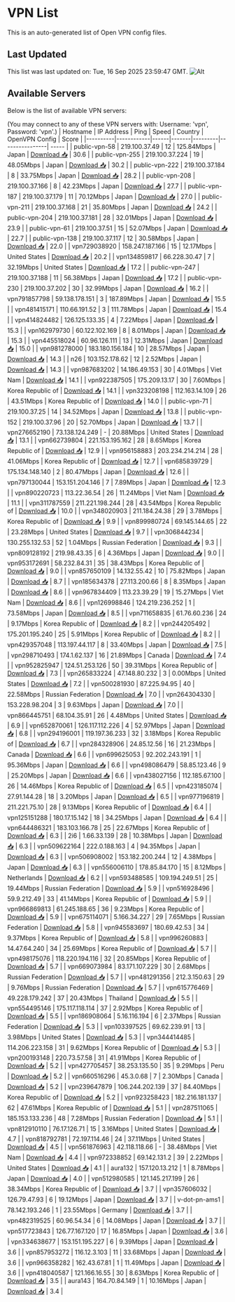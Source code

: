 # VPN List

This is an auto-generated list of Open VPN config files.

## Last Updated

This list was last updated on: Tue, 16 Sep 2025 23:59:47 GMT.
![Alt](https://repobeats.axiom.co/api/embed/186b98318ef1479477931607c1ad7d823f12451f.svg "Repobeats analytics image")

## Available Servers

Below is the list of available VPN servers:

(You may connect to any of these VPN servers with: Username: 'vpn', Password: 'vpn'.)
| Hostname | IP Address | Ping | Speed | Country | OpenVPN Config | Score |
|----------|------------|------|-------|---------|----------------| ----- |
| public-vpn-58 | 219.100.37.49 | 12 | 125.84Mbps | Japan | [Download 📥](./configs/server_0_JP.ovpn) | 30.6 |
| public-vpn-255 | 219.100.37.224 | 19 | 48.05Mbps | Japan | [Download 📥](./configs/server_1_JP.ovpn) | 30.2 |
| public-vpn-222 | 219.100.37.184 | 8 | 33.75Mbps | Japan | [Download 📥](./configs/server_2_JP.ovpn) | 28.2 |
| public-vpn-208 | 219.100.37.166 | 8 | 42.23Mbps | Japan | [Download 📥](./configs/server_3_JP.ovpn) | 27.7 |
| public-vpn-187 | 219.100.37.179 | 11 | 70.12Mbps | Japan | [Download 📥](./configs/server_4_JP.ovpn) | 27.0 |
| public-vpn-211 | 219.100.37.168 | 21 | 35.80Mbps | Japan | [Download 📥](./configs/server_5_JP.ovpn) | 24.2 |
| public-vpn-204 | 219.100.37.181 | 28 | 32.01Mbps | Japan | [Download 📥](./configs/server_6_JP.ovpn) | 23.9 |
| public-vpn-61 | 219.100.37.51 | 15 | 52.07Mbps | Japan | [Download 📥](./configs/server_7_JP.ovpn) | 22.7 |
| public-vpn-138 | 219.100.37.117 | 12 | 30.58Mbps | Japan | [Download 📥](./configs/server_8_JP.ovpn) | 22.0 |
| vpn729038920 | 158.247.187.166 | 15 | 12.17Mbps | United States | [Download 📥](./configs/server_9_US.ovpn) | 20.2 |
| vpn134859817 | 66.228.30.47 | 7 | 32.19Mbps | United States | [Download 📥](./configs/server_10_US.ovpn) | 17.2 |
| public-vpn-247 | 219.100.37.188 | 11 | 56.38Mbps | Japan | [Download 📥](./configs/server_11_JP.ovpn) | 17.2 |
| public-vpn-230 | 219.100.37.202 | 30 | 32.99Mbps | Japan | [Download 📥](./configs/server_12_JP.ovpn) | 16.2 |
| vpn791857798 | 59.138.178.151 | 3 | 187.89Mbps | Japan | [Download 📥](./configs/server_13_JP.ovpn) | 15.5 |
| vpn481415171 | 110.66.191.52 | 3 | 111.78Mbps | Japan | [Download 📥](./configs/server_14_JP.ovpn) | 15.4 |
| vpn414824482 | 126.125.133.35 | 4 | 7.22Mbps | Japan | [Download 📥](./configs/server_15_JP.ovpn) | 15.3 |
| vpn162979730 | 60.122.102.169 | 8 | 8.01Mbps | Japan | [Download 📥](./configs/server_16_JP.ovpn) | 15.3 |
| vpn445518024 | 60.96.126.111 | 13 | 12.31Mbps | Japan | [Download 📥](./configs/server_17_JP.ovpn) | 15.0 |
| vpn981278000 | 183.180.156.184 | 10 | 28.57Mbps | Japan | [Download 📥](./configs/server_18_JP.ovpn) | 14.3 |
| n26 | 103.152.178.62 | 12 | 2.52Mbps | Japan | [Download 📥](./configs/server_19_JP.ovpn) | 14.3 |
| vpn987683202 | 14.186.49.153 | 30 | 4.01Mbps | Viet Nam | [Download 📥](./configs/server_20_VN.ovpn) | 14.1 |
| vpn922387505 | 175.209.13.17 | 30 | 7.60Mbps | Korea Republic of | [Download 📥](./configs/server_21_KR.ovpn) | 14.1 |
| vpn323208198 | 112.163.14.109 | 26 | 43.51Mbps | Korea Republic of | [Download 📥](./configs/server_22_KR.ovpn) | 14.0 |
| public-vpn-71 | 219.100.37.25 | 14 | 34.52Mbps | Japan | [Download 📥](./configs/server_23_JP.ovpn) | 13.8 |
| public-vpn-152 | 219.100.37.96 | 20 | 52.70Mbps | Japan | [Download 📥](./configs/server_24_JP.ovpn) | 13.7 |
| vpn276652190 | 73.138.124.249 | - | 20.88Mbps | United States | [Download 📥](./configs/server_25_US.ovpn) | 13.1 |
| vpn662739804 | 221.153.195.162 | 28 | 8.65Mbps | Korea Republic of | [Download 📥](./configs/server_26_KR.ovpn) | 12.9 |
| vpn956158883 | 203.234.214.214 | 28 | 41.06Mbps | Korea Republic of | [Download 📥](./configs/server_27_KR.ovpn) | 12.7 |
| vpn685839729 | 175.134.148.140 | 2 | 80.47Mbps | Japan | [Download 📥](./configs/server_28_JP.ovpn) | 12.6 |
| vpn797130044 | 153.151.204.146 | 7 | 7.89Mbps | Japan | [Download 📥](./configs/server_29_JP.ovpn) | 12.3 |
| vpn890220723 | 113.22.36.54 | 26 | 11.24Mbps | Viet Nam | [Download 📥](./configs/server_30_VN.ovpn) | 11.1 |
| vpn311787559 | 211.221.198.244 | 28 | 43.54Mbps | Korea Republic of | [Download 📥](./configs/server_31_KR.ovpn) | 10.0 |
| vpn348020903 | 211.184.24.38 | 29 | 3.78Mbps | Korea Republic of | [Download 📥](./configs/server_32_KR.ovpn) | 9.9 |
| vpn899980724 | 69.145.144.65 | 22 | 23.28Mbps | United States | [Download 📥](./configs/server_33_US.ovpn) | 9.7 |
| vpn306844234 | 130.255.132.53 | 52 | 1.04Mbps | Russian Federation | [Download 📥](./configs/server_34_RU.ovpn) | 9.3 |
| vpn809128192 | 219.98.43.35 | 6 | 4.36Mbps | Japan | [Download 📥](./configs/server_35_JP.ovpn) | 9.0 |
| vpn953172691 | 58.232.84.31 | 35 | 38.43Mbps | Korea Republic of | [Download 📥](./configs/server_36_KR.ovpn) | 9.0 |
| vpn857650109 | 14.132.55.42 | 10 | 75.82Mbps | Japan | [Download 📥](./configs/server_37_JP.ovpn) | 8.7 |
| vpn185634378 | 27.113.200.66 | 8 | 8.35Mbps | Japan | [Download 📥](./configs/server_38_JP.ovpn) | 8.6 |
| vpn967834409 | 113.23.39.29 | 19 | 15.27Mbps | Viet Nam | [Download 📥](./configs/server_39_VN.ovpn) | 8.6 |
| vpn126998846 | 124.219.236.252 | 1 | 73.58Mbps | Japan | [Download 📥](./configs/server_40_JP.ovpn) | 8.5 |
| vpn711658835 | 61.76.60.236 | 24 | 9.17Mbps | Korea Republic of | [Download 📥](./configs/server_41_KR.ovpn) | 8.2 |
| vpn244205492 | 175.201.195.240 | 25 | 5.91Mbps | Korea Republic of | [Download 📥](./configs/server_42_KR.ovpn) | 8.2 |
| vpn429357048 | 113.197.44.117 | 8 | 33.40Mbps | Japan | [Download 📥](./configs/server_43_JP.ovpn) | 7.5 |
| vpn298710493 | 174.1.62.137 | 16 | 21.89Mbps | Canada | [Download 📥](./configs/server_44_CA.ovpn) | 7.4 |
| vpn952825947 | 124.51.253.126 | 50 | 39.31Mbps | Korea Republic of | [Download 📥](./configs/server_45_KR.ovpn) | 7.3 |
| vpn265833224 | 47.148.80.232 | 3 | 0.00Mbps | United States | [Download 📥](./configs/server_46_US.ovpn) | 7.2 |
| vpn500281930 | 87.225.94.95 | 40 | 22.58Mbps | Russian Federation | [Download 📥](./configs/server_47_RU.ovpn) | 7.0 |
| vpn264304330 | 153.228.98.204 | 3 | 9.63Mbps | Japan | [Download 📥](./configs/server_48_JP.ovpn) | 7.0 |
| vpn866445751 | 68.104.35.91 | 26 | 4.48Mbps | United States | [Download 📥](./configs/server_49_US.ovpn) | 6.9 |
| vpn652870061 | 126.117.112.226 | 4 | 52.97Mbps | Japan | [Download 📥](./configs/server_50_JP.ovpn) | 6.8 |
| vpn294196001 | 119.197.36.233 | 32 | 3.18Mbps | Korea Republic of | [Download 📥](./configs/server_51_KR.ovpn) | 6.7 |
| vpn284328906 | 24.85.12.56 | 16 | 21.23Mbps | Canada | [Download 📥](./configs/server_52_CA.ovpn) | 6.6 |
| vpn699625053 | 92.202.243.191 | 1 | 95.36Mbps | Japan | [Download 📥](./configs/server_53_JP.ovpn) | 6.6 |
| vpn498086479 | 58.85.123.46 | 9 | 25.20Mbps | Japan | [Download 📥](./configs/server_54_JP.ovpn) | 6.6 |
| vpn438027156 | 112.185.67.100 | 26 | 14.46Mbps | Korea Republic of | [Download 📥](./configs/server_55_KR.ovpn) | 6.5 |
| vpn423185074 | 27.91.144.28 | 18 | 3.20Mbps | Japan | [Download 📥](./configs/server_56_JP.ovpn) | 6.5 |
| vpn977196819 | 211.221.75.10 | 28 | 9.13Mbps | Korea Republic of | [Download 📥](./configs/server_57_KR.ovpn) | 6.4 |
| vpn125151288 | 180.17.15.142 | 18 | 34.25Mbps | Japan | [Download 📥](./configs/server_58_JP.ovpn) | 6.4 |
| vpn644486321 | 183.103.166.78 | 25 | 22.67Mbps | Korea Republic of | [Download 📥](./configs/server_59_KR.ovpn) | 6.3 |
| 2i6 | 1.66.33.139 | 28 | 10.38Mbps | Japan | [Download 📥](./configs/server_60_JP.ovpn) | 6.3 |
| vpn509622164 | 222.0.188.163 | 4 | 94.35Mbps | Japan | [Download 📥](./configs/server_61_JP.ovpn) | 6.3 |
| vpn506908002 | 153.182.200.244 | 12 | 4.38Mbps | Japan | [Download 📥](./configs/server_62_JP.ovpn) | 6.3 |
| vpn556006110 | 178.85.84.170 | 15 | 8.12Mbps | Netherlands | [Download 📥](./configs/server_63_NL.ovpn) | 6.2 |
| vpn593488585 | 109.194.249.51 | 25 | 19.44Mbps | Russian Federation | [Download 📥](./configs/server_64_RU.ovpn) | 5.9 |
| vpn516928496 | 59.9.212.49 | 33 | 41.14Mbps | Korea Republic of | [Download 📥](./configs/server_65_KR.ovpn) | 5.9 |
| vpn966869813 | 61.245.188.65 | 36 | 9.23Mbps | Korea Republic of | [Download 📥](./configs/server_66_KR.ovpn) | 5.9 |
| vpn675114071 | 5.166.34.227 | 29 | 7.65Mbps | Russian Federation | [Download 📥](./configs/server_67_RU.ovpn) | 5.8 |
| vpn945583697 | 180.69.42.53 | 34 | 9.37Mbps | Korea Republic of | [Download 📥](./configs/server_68_KR.ovpn) | 5.8 |
| vpn996260883 | 14.47.64.240 | 34 | 25.69Mbps | Korea Republic of | [Download 📥](./configs/server_69_KR.ovpn) | 5.7 |
| vpn498175076 | 118.220.194.116 | 32 | 20.85Mbps | Korea Republic of | [Download 📥](./configs/server_70_KR.ovpn) | 5.7 |
| vpn669073984 | 83.171.107.229 | 30 | 2.68Mbps | Russian Federation | [Download 📥](./configs/server_71_RU.ovpn) | 5.7 |
| vpn481291356 | 212.3.150.63 | 29 | 9.76Mbps | Russian Federation | [Download 📥](./configs/server_72_RU.ovpn) | 5.7 |
| vpn615776469 | 49.228.179.242 | 37 | 20.43Mbps | Thailand | [Download 📥](./configs/server_73_TH.ovpn) | 5.5 |
| vpn554495146 | 175.117.118.114 | 37 | 2.92Mbps | Korea Republic of | [Download 📥](./configs/server_74_KR.ovpn) | 5.5 |
| vpn186908064 | 5.16.116.194 | 6 | 2.37Mbps | Russian Federation | [Download 📥](./configs/server_75_RU.ovpn) | 5.3 |
| vpn103397525 | 69.62.239.91 | 13 | 3.98Mbps | United States | [Download 📥](./configs/server_76_US.ovpn) | 5.3 |
| vpn344414485 | 114.206.223.158 | 31 | 9.62Mbps | Korea Republic of | [Download 📥](./configs/server_77_KR.ovpn) | 5.3 |
| vpn200193148 | 220.73.57.58 | 31 | 41.91Mbps | Korea Republic of | [Download 📥](./configs/server_78_KR.ovpn) | 5.2 |
| vpn427705457 | 38.253.135.50 | 35 | 9.29Mbps | Peru | [Download 📥](./configs/server_79_PE.ovpn) | 5.2 |
| vpn660516296 | 45.3.0.68 | 7 | 2.30Mbps | Canada | [Download 📥](./configs/server_80_CA.ovpn) | 5.2 |
| vpn239647879 | 106.244.202.139 | 37 | 84.40Mbps | Korea Republic of | [Download 📥](./configs/server_81_KR.ovpn) | 5.2 |
| vpn923258423 | 182.216.181.137 | 62 | 47.61Mbps | Korea Republic of | [Download 📥](./configs/server_82_KR.ovpn) | 5.1 |
| vpn287511065 | 185.153.133.236 | 48 | 7.28Mbps | Russian Federation | [Download 📥](./configs/server_83_RU.ovpn) | 5.1 |
| vpn812910110 | 76.17.126.71 | 15 | 3.16Mbps | United States | [Download 📥](./configs/server_84_US.ovpn) | 4.7 |
| vpn818792781 | 72.197.114.46 | 24 | 37.11Mbps | United States | [Download 📥](./configs/server_85_US.ovpn) | 4.5 |
| vpn561876963 | 42.118.118.66 | - | 38.48Mbps | Viet Nam | [Download 📥](./configs/server_86_VN.ovpn) | 4.4 |
| vpn972338852 | 69.142.131.2 | 39 | 2.22Mbps | United States | [Download 📥](./configs/server_87_US.ovpn) | 4.1 |
| aura132 | 157.120.13.212 | 1 | 8.78Mbps | Japan | [Download 📥](./configs/server_88_JP.ovpn) | 4.0 |
| vpn512980585 | 121.145.217.199 | 26 | 38.34Mbps | Korea Republic of | [Download 📥](./configs/server_89_KR.ovpn) | 3.7 |
| vpn357606032 | 126.79.47.93 | 6 | 19.12Mbps | Japan | [Download 📥](./configs/server_90_JP.ovpn) | 3.7 |
| v-dot-pn-ams1 | 78.142.193.246 | 1 | 23.55Mbps | Germany | [Download 📥](./configs/server_91_DE.ovpn) | 3.7 |
| vpn482319525 | 60.96.54.34 | 6 | 14.08Mbps | Japan | [Download 📥](./configs/server_92_JP.ovpn) | 3.7 |
| vpn517723843 | 126.77.167.120 | 17 | 16.85Mbps | Japan | [Download 📥](./configs/server_93_JP.ovpn) | 3.6 |
| vpn334638677 | 153.151.195.227 | 6 | 9.39Mbps | Japan | [Download 📥](./configs/server_94_JP.ovpn) | 3.6 |
| vpn857953272 | 116.12.3.103 | 11 | 33.68Mbps | Japan | [Download 📥](./configs/server_95_JP.ovpn) | 3.6 |
| vpn966358282 | 162.43.67.81 | 1 | 11.49Mbps | Japan | [Download 📥](./configs/server_96_JP.ovpn) | 3.6 |
| vpn418040587 | 121.166.16.55 | 30 | 8.63Mbps | Korea Republic of | [Download 📥](./configs/server_97_KR.ovpn) | 3.5 |
| aura143 | 164.70.84.149 | 1 | 10.16Mbps | Japan | [Download 📥](./configs/server_98_JP.ovpn) | 3.4 |
